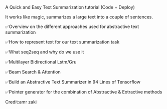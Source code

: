 A Quick and Easy Text Summarization tutorial (Code + Deploy)

It works like magic, summarizes a large text into a couple of sentences.

✅Overview on the different approaches used for abstractive text summarization

✅How to represent text for our text summarization task

✅What seq2seq and why do we use it

✅Multilayer Bidirectional Lstm/Gru

✅Beam Search & Attention

✅Build an Abstractive Text Summarizer in 94 Lines of Tensorflow

✅Pointer generator for the combination of Abstractive & Extractive methods

Credit:amr zaki
